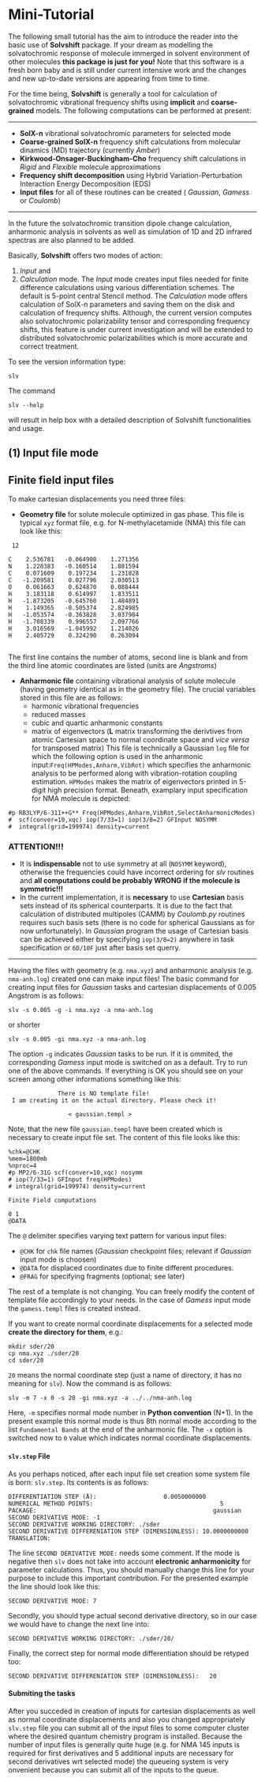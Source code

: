 Mini-Tutorial
=============

The following small tutorial has the aim to introduce the reader into the basic use of **Solvshift** package.
If your dream as modelling the solvatochromic response of molecule immerged in solvent environment of other
molecules **this package is just for you!** Note that this software is a fresh born baby and is still under 
current intensive work and the changes and new up-to-date versions are appearing from time to time.

For the time being, **Solvshift** is generally a tool for calculation of solvatochromic vibrational frequency 
shifts using **implicit** and **coarse-grained** models. 
The following computations can be performed at present:
********************
- **SolX-n** vibrational solvatochromic parameters for selected mode
- **Coarse-grained SolX-n** frequency shift calculations from molecular dinamics (MD) trajectory (currently *Amber*)
- **Kirkwood-Onsager-Buckingham-Cho** frequency shift calculations in *Rigid* and *Flexible* molecule approximations
- **Frequency shift decomposition** using Hybrid Variation-Perturbation Interaction Energy Decomposition (EDS)
- **Input files** for all of these routines can be created ( *Gaussian*, *Gamess* or *Coulomb*)

********************
In the future the solvatochromic transition dipole change calculation, anharmonic analysis in solvents as well as 
simulation of 1D and 2D infrared spectras are also planned to be added.

Basically, **Solvshift** offers two modes of action: 
1. *Input* and 
2. *Calculation* mode. 
The *Input* mode creates input files needed for finite difference calculations using various differentiation schemes. 
The default is 5-point central Stencil method. The *Calculation* mode offers calculation of SolX-n parameters
and saving them on the disk and calculation of frequency shifts. Although, the current version computes also 
solvatochromic polarizability tensor and corresponding frequency shifts, this feature is under current investigation 
and will be extended to distributed solvatochromic polarizabilities which is more accurate and correct treatment.

To see the version information type:
```
slv
```
The command
```
slv --help
```
will result in help box with a detailed description of Solvshift functionalities and usage.

(1) Input file mode 
-------------------
## Finite field input files ##

To make cartesian displacements you need three files:
- **Geometry file** for solute molecule optimized in gas phase. 
  This file is typical `xyz` format file, e.g. for N-methylacetamide (NMA)
  this file can look like this:

```
 12

C    2.536781   -0.064900    1.271356 
N    1.220383   -0.160514    1.881594 
C    0.071609    0.197234    1.231828 
C   -1.209581    0.027796    2.030513 
O    0.061663    0.624870    0.088444 
H    3.183118    0.614997    1.833511 
H   -1.873205   -0.645760    1.484891 
H    1.149365   -0.505374    2.824985 
H   -1.053574   -0.363828    3.037984 
H   -1.708339    0.996557    2.097766 
H    3.016569   -1.045992    1.214026 
H    2.405729    0.324290    0.263094 


```
The first line contains the number of atoms, second line is blank and from the third line 
atomic coordinates are listed (units are *Angstroms*)

- **Anharmonic file** containing vibrational analysis of solute molecule 
  (having geometry identical as in the geometry file).
  The crucial variables stored in this file are as follows:
  - harmonic vibrational frequencies
  - reduced masses
  - cubic and quartic anharmonic constants
  - matrix of eigenvectors (**L** matrix transforming the derivtives from atomic Cartesian
    space to normal coordinate space and *vice versa* for transposed matrix)
  This file is technically a Gaussian `log` file for which 
  the following option is used in the anharmonic input:`Freq(HPModes,Anharm,VibRot)`
  which specifies the anharmonic analysis to be performed along with vibration-rotation
  coupling estimation. `HPModes` makes the matrix of eigenvectors printed in 5-digit high precision
  format. Beneath, examplary input specification for NMA molecule is depicted:
  
```
#p RB3LYP/6-311++G** Freq(HPModes,Anharm,VibRot,SelectAnharmonicModes)
#  scf(conver=10,xqc) iop(7/33=1) iop(3/8=2) GFInput NOSYMM 
#  integral(grid=199974) density=current
```

### **ATTENTION!!!** ###
  - It is **indispensable** not to use symmetry at all (`NOSYMM` keyword), otherwise the frequencies could 
    have incorrect ordering for *slv* routines and 
    **all computations could be probably WRONG if the molecule is symmetric!!!**
  - In the current implementation, it is **necessary** to use **Cartesian** basis sets instead of 
    its spherical counterparts. It is due to the fact that calculation of distributed multipoles 
    (CAMM) by *Coulomb.py* routines requires such basis sets (there is no code for spherical Gaussians 
    as for now unfortunately). In *Gaussian* program the usage of Cartesian basis can be achieved either by 
    specifying `iop(3/8=2)` anywhere in task specification or `6D/10F` just after basis set querry.

--------
Having the files with geometry (e.g. `nma.xyz`) and anharmonic analysis (e.g. `nma-anh.log`) created 
one can make input files! 
The basic command for creating input files for *Gaussian* tasks and cartesian displacements of 0.005 Angstrom 
is as follows:

```
slv -s 0.005 -g -i nma.xyz -a nma-anh.log
```
or shorter
```
slv -s 0.005 -gi nma.xyz -a nma-anh.log
```
The option `-g` indicates *Gaussian* tasks to be run. If it is ommited, the corresponding *Gamess* 
input mode is switched on as a default. Try to run one of the above commands. If everything is OK 
you should see on your screen among other informations something like this:
```
              There is NO template file!
 I am creating it on the actual directory. Please check it!

                 < gaussian.templ >

```
Note, that the new file `gaussian.templ` have been created which is necessary to create input file set. 
The content of this file looks like this:
```
%chk=@CHK
%mem=1800mb
%nproc=4
#p MP2/6-31G scf(conver=10,xqc) nosymm
# iop(7/33=1) GFInput freq(HPModes)
# integral(grid=199974) density=current
              
Finite Field computations

0 1
@DATA
```
The `@` delimiter specifies varying text pattern for various input files: 
- `@CHK` for `chk` file names (*Gaussian* checkpoint files; relevant if *Gaussian* input mode is choosen)
- `@DATA` for displaced coordinates due to finite different procedures. 
- `@FRAG` for specifying fragments (optional; see later)

The rest of a template is not changing.
You can freely modify the content of template file accordingly to your needs. In the case of *Gamess* input mode
the `gamess.templ` files is created instead.

If you want to create normal coordinate displacements for a selected mode **create the directory for them**, e.g.:
```
mkdir sder/20
cp nma.xyz ./sder/20
cd sder/20
```
`20` means the normal coordinate step (just a name of directory, it has no meaning for `slv`). 
Now the command is as follows:
```
slv -m 7 -x 0 -s 20 -gi nma.xyz -a ../../nma-anh.log
```
Here, `-m` specifies normal mode number in **Python convention** (N+1). In the present example this normal mode
is thus 8th normal mode according to the list `Fundamental Bands` at the end of the anharmonic file.
The `-x` option is switched now to `0` value which indicates normal coordinate displacements.

#### `slv.step` File ####

As you perhaps noticed, after each input file set creation some system file is born: `slv.step`. Its contents
is as follows:
```
DIFFERENTIATION STEP (Å):                   0.0050000000
NUMERICAL METHOD POINTS:                                    5
PACKAGE:                                                  gaussian
SECOND DERIVATIVE MODE: -1
SECOND DERIVATIVE WORKING DIRECTORY: ./sder
SECOND DERIVATIVE DIFFERENIATION STEP (DIMENSIONLESS): 10.0000000000
TRANSLATION:
```
The line `SECOND DERIVATIVE MODE:` needs some comment. If the mode is negative then `slv` does not 
take into account **electronic anharmonicity** for parameter calculations. Thus, you should  manually change this line
for your purpose to include this important contribution. For the presented example the line should look like this:
```
SECOND DERIVATIVE MODE: 7
```
Secondly, you should type actual second derivative directory, so in our case we would have to change the 
next line into:
```
SECOND DERIVATIVE WORKING DIRECTORY: ./sder/20/
```
Finally, the correct step for normal mode differentiation should be retyped too:
```
SECOND DERIVATIVE DIFFERENIATION STEP (DIMENSIONLESS):   20
```
#### Submiting the tasks ####

After you succeded in creation of inputs for cartesian displacements as well as normal coordinate displacements
and also you changed appropriately `slv.step` file you can submit all of the input files to some computer
cluster where the desired quantum chemistry program is installed. Because the number of input files is generally
quite huge (e.g. for NMA 145 inputs is required for first derivatives and 5  additional inputs are necessary for 
second derivatives wrt selected mode) the queueing system is very onvenient because you can submit all of the inputs
to the queue. 
